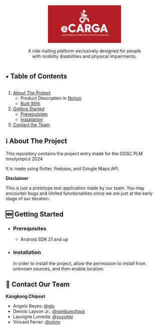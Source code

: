 <!-- PROJECT LOGO -->
<br />
<p align="center">
  <p align="center">
    <img src="images/white_red.png" alt="Logo" width="auto" height="120">
  </p>

  <p align="center">
    A ride-hailing platform exclusively designed for people <br>with mobility disabilities and physical impairments.
    <br />
</p>

<!-- TABLE OF CONTENTS -->
<details open="open">
  <summary><h2 style="display: inline-block">Table of Contents</h2></summary>
  <ol>
    <li>
      <a href="#about-the-project">About The Project</a>
      <ul>
        <li>Product Description in <a href="https://vinniiee.notion.site/eCarga-Project-Description-b8a978bc0e2345fe954bcd15ae1e72bf">Notion</a></li>
        <li><a href="#built-with">Built With</a></li>
      </ul>
    </li>
    <li>
      <a href="#getting-started">Getting Started</a>
      <ul>
        <li><a href="#prerequisites">Prerequisites</a></li>
        <li><a href="#installation">Installation</a></li>
      </ul>
    </li>
    <li><a href="#roadmap">Contact the Team</a></li>
  </ol>
</details>

<!-- ABOUT THE PROJECT -->

## ℹ️ About The Project

This repository contains the project entry made for the GDSC PLM Innolympics 2024 

It is made using flutter, firebase, and Google Maps API.


<b> Disclaimer </b> <p>This is just a prototype test application made by our team. You may encounter bugs and limited functionalities since we are just at the early stage of our iteration. </p> 

## 🆕 Getting Started

- ### **Prerequisites**

  - Android SDK 21 and up

<!-- GETTING STARTED -->

- ### **Installation**

  In order to install the project, allow the permission to install from unknown sources, and then enable location.

<!-- CONTACT -->

## 👤 Contact Our Team

**Kangkong Chipset**

- Angelo Reyes: [@glo](https://www.facebook.com/profile.php?id=100060899045243)
- Dennis Layson Jr.: [@rambunctious](https://www.facebook.com/dennis.rambunctious)
- Lauvigne Lumeda: [@yuyuhei](https://www.facebook.com/lauvigne.lumeda)
- Vincent Ferrer: [@vinny](https://www.facebook.com/vinneeeey/)

